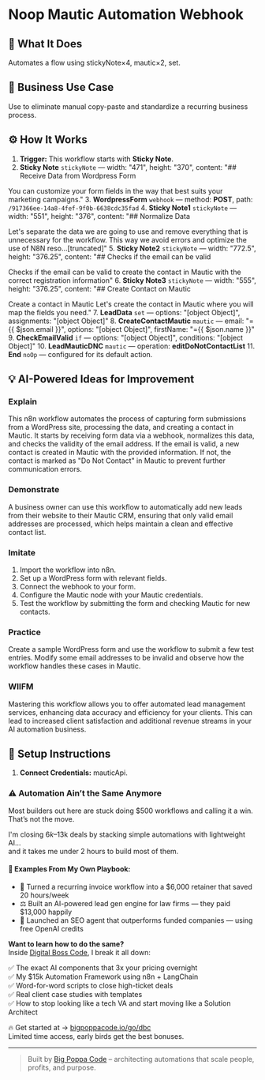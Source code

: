 # Noop Mautic Automation Webhook
  ## 🚀 What It Does
  Automates a flow using stickyNote×4, mautic×2, set.
  
  ## 💼 Business Use Case
  Use to eliminate manual copy-paste and standardize a recurring business process.
  
  ## ⚙️ How It Works
  1. **Trigger:** This workflow starts with **Sticky Note**.
  2. **Sticky Note** `stickyNote` — width: "471", height: "370", content: "## Receive Data from Wordpress Form

You can customize your form fields in the way that best suits your marketing campaigns."
3. **WordpressForm** `webhook` — method: **POST**, path: `/917366ee-14a8-4fef-9f0b-6638cdc35fad`
4. **Sticky Note1** `stickyNote` — width: "551", height: "376", content: "## Normalize Data

Let's separate the data we are going to use and remove everything that is unnecessary for the workflow. This way we avoid errors and optimize the use of N8N reso…[truncated]"
5. **Sticky Note2** `stickyNote` — width: "772.5", height: "376.25", content: "## Checks if the email can be valid

Checks if the email can be valid to create the contact in Mautic with the correct registration information"
6. **Sticky Note3** `stickyNote` — width: "555", height: "376.25", content: "## Create Contact on Mautic

Create a contact in Mautic Let's create the contact in Mautic where you will map the fields you need."
7. **LeadData** `set` — options: "[object Object]", assignments: "[object Object]"
8. **CreateContactMautic** `mautic` — email: "={{ $json.email }}", options: "[object Object]", firstName: "={{ $json.name }}"
9. **CheckEmailValid** `if` — options: "[object Object]", conditions: "[object Object]"
10. **LeadMauticDNC** `mautic` — operation: **editDoNotContactList**
11. **End** `noOp` — configured for its default action.
  
  ## 💡 AI-Powered Ideas for Improvement
  ### Explain
This n8n workflow automates the process of capturing form submissions from a WordPress site, processing the data, and creating a contact in Mautic. It starts by receiving form data via a webhook, normalizes this data, and checks the validity of the email address. If the email is valid, a new contact is created in Mautic with the provided information. If not, the contact is marked as "Do Not Contact" in Mautic to prevent further communication errors.

### Demonstrate
A business owner can use this workflow to automatically add new leads from their website to their Mautic CRM, ensuring that only valid email addresses are processed, which helps maintain a clean and effective contact list.

### Imitate
1. Import the workflow into n8n.
2. Set up a WordPress form with relevant fields.
3. Connect the webhook to your form.
4. Configure the Mautic node with your Mautic credentials.
5. Test the workflow by submitting the form and checking Mautic for new contacts.

### Practice
Create a sample WordPress form and use the workflow to submit a few test entries. Modify some email addresses to be invalid and observe how the workflow handles these cases in Mautic.

### WIIFM
Mastering this workflow allows you to offer automated lead management services, enhancing data accuracy and efficiency for your clients. This can lead to increased client satisfaction and additional revenue streams in your AI automation business.
  
  ## 🔧 Setup Instructions
  1. **Connect Credentials:** mauticApi.
  
### ⚠️ Automation Ain’t the Same Anymore

Most builders out here are stuck doing $500 workflows and calling it a win.  
That’s not the move.  

I'm closing $6k–$13k deals by stacking simple automations with lightweight AI...  
and it takes me under 2 hours to build most of them.

#### 🧠 Examples From My Own Playbook:
- 🔁 Turned a recurring invoice workflow into a $6,000 retainer that saved 20 hours/week  
- ⚖️ Built an AI-powered lead gen engine for law firms — they paid $13,000 happily  
- 🚀 Launched an SEO agent that outperforms funded companies — using free OpenAI credits  

**Want to learn how to do the same?**  
Inside [Digital Boss Code](https://bigpoppacode.io/go/dbc), I break it all down:

✅ The exact AI components that 3x your pricing overnight  
✅ My $15k Automation Framework using n8n + LangChain  
✅ Word-for-word scripts to close high-ticket deals  
✅ Real client case studies with templates  
✅ How to stop looking like a tech VA and start moving like a Solution Architect  

🔥 Get started at → [bigpoppacode.io/go/dbc](https://bigpoppacode.io/go/dbc)  
Limited time access, early birds get the best bonuses.

---
> Built by [Big Poppa Code](https://bigpoppacode.io) – architecting automations that scale people, profits, and purpose.
  